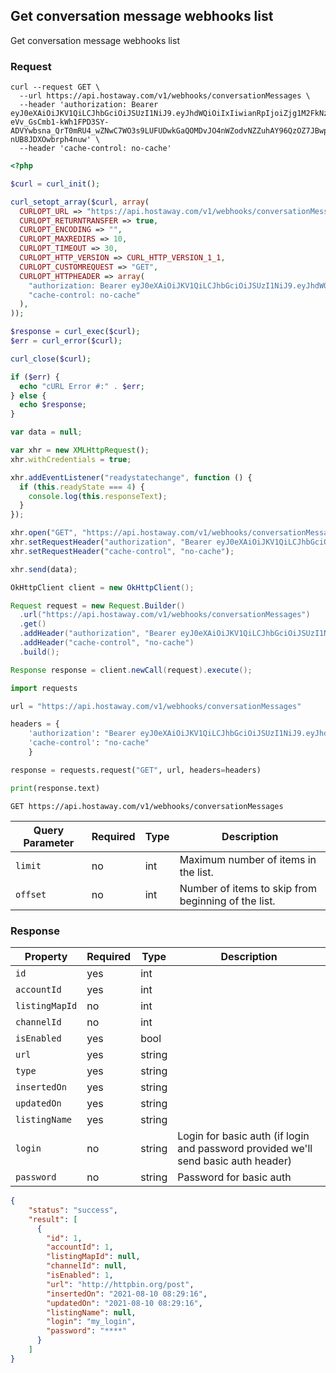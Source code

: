## Get conversation message webhooks list

Get conversation message webhooks list

### Request

```shell
curl --request GET \
  --url https://api.hostaway.com/v1/webhooks/conversationMessages \
  --header 'authorization: Bearer eyJ0eXAiOiJKV1QiLCJhbGciOiJSUzI1NiJ9.eyJhdWQiOiIxIiwianRpIjoiZjg1M2FkNzU4YjI1M2Y0ZmFhZjk2MjIxODcyMDIzMDYyNjg2MjVhMjU2MTRkOWM1NTllYzM4ODJmZDVmZjYxYzNhNzY1NjI3NzUyZjE4ZTkiLCJpYXQiOjE2MTk1OTQ3MDgsIm5iZiI6MTYxOTU5NDcwOCwiZXhwIjoxNjgyNjY2NzA4LCJzdWIiOiIiLCJzY29wZXMiOlsiZ2VuZXJhbCJdLCJzZWNyZXRJZCI6MX0.pOQxtj9ur2GTBtLHnDyFdNkXGLQKxPR6kA2z6-eVv_GsCmb1-kWh1FPD3SY-ADVYwbsna_QrT0mRU4_wZNwC7WO3s9LUFUDwkGaQOMDvJO4nWZodvNZZuhAY96QzOZ7JBwpW_NlYk5mQ_WVPvbYr9RRpw-nUB8JDXOwbrph4nuw' \
  --header 'cache-control: no-cache'
```

```php
<?php

$curl = curl_init();

curl_setopt_array($curl, array(
  CURLOPT_URL => "https://api.hostaway.com/v1/webhooks/conversationMessages",
  CURLOPT_RETURNTRANSFER => true,
  CURLOPT_ENCODING => "",
  CURLOPT_MAXREDIRS => 10,
  CURLOPT_TIMEOUT => 30,
  CURLOPT_HTTP_VERSION => CURL_HTTP_VERSION_1_1,
  CURLOPT_CUSTOMREQUEST => "GET",
  CURLOPT_HTTPHEADER => array(
    "authorization: Bearer eyJ0eXAiOiJKV1QiLCJhbGciOiJSUzI1NiJ9.eyJhdWQiOiIxIiwianRpIjoiZjg1M2FkNzU4YjI1M2Y0ZmFhZjk2MjIxODcyMDIzMDYyNjg2MjVhMjU2MTRkOWM1NTllYzM4ODJmZDVmZjYxYzNhNzY1NjI3NzUyZjE4ZTkiLCJpYXQiOjE2MTk1OTQ3MDgsIm5iZiI6MTYxOTU5NDcwOCwiZXhwIjoxNjgyNjY2NzA4LCJzdWIiOiIiLCJzY29wZXMiOlsiZ2VuZXJhbCJdLCJzZWNyZXRJZCI6MX0.pOQxtj9ur2GTBtLHnDyFdNkXGLQKxPR6kA2z6-eVv_GsCmb1-kWh1FPD3SY-ADVYwbsna_QrT0mRU4_wZNwC7WO3s9LUFUDwkGaQOMDvJO4nWZodvNZZuhAY96QzOZ7JBwpW_NlYk5mQ_WVPvbYr9RRpw-nUB8JDXOwbrph4nuw",
    "cache-control: no-cache"
  ),
));

$response = curl_exec($curl);
$err = curl_error($curl);

curl_close($curl);

if ($err) {
  echo "cURL Error #:" . $err;
} else {
  echo $response;
}
```

```javascript
var data = null;

var xhr = new XMLHttpRequest();
xhr.withCredentials = true;

xhr.addEventListener("readystatechange", function () {
  if (this.readyState === 4) {
    console.log(this.responseText);
  }
});

xhr.open("GET", "https://api.hostaway.com/v1/webhooks/conversationMessages");
xhr.setRequestHeader("authorization", "Bearer eyJ0eXAiOiJKV1QiLCJhbGciOiJSUzI1NiJ9.eyJhdWQiOiIxIiwianRpIjoiZjg1M2FkNzU4YjI1M2Y0ZmFhZjk2MjIxODcyMDIzMDYyNjg2MjVhMjU2MTRkOWM1NTllYzM4ODJmZDVmZjYxYzNhNzY1NjI3NzUyZjE4ZTkiLCJpYXQiOjE2MTk1OTQ3MDgsIm5iZiI6MTYxOTU5NDcwOCwiZXhwIjoxNjgyNjY2NzA4LCJzdWIiOiIiLCJzY29wZXMiOlsiZ2VuZXJhbCJdLCJzZWNyZXRJZCI6MX0.pOQxtj9ur2GTBtLHnDyFdNkXGLQKxPR6kA2z6-eVv_GsCmb1-kWh1FPD3SY-ADVYwbsna_QrT0mRU4_wZNwC7WO3s9LUFUDwkGaQOMDvJO4nWZodvNZZuhAY96QzOZ7JBwpW_NlYk5mQ_WVPvbYr9RRpw-nUB8JDXOwbrph4nuw");
xhr.setRequestHeader("cache-control", "no-cache");

xhr.send(data);
```
```java
OkHttpClient client = new OkHttpClient();

Request request = new Request.Builder()
  .url("https://api.hostaway.com/v1/webhooks/conversationMessages")
  .get()
  .addHeader("authorization", "Bearer eyJ0eXAiOiJKV1QiLCJhbGciOiJSUzI1NiJ9.eyJhdWQiOiIxIiwianRpIjoiZjg1M2FkNzU4YjI1M2Y0ZmFhZjk2MjIxODcyMDIzMDYyNjg2MjVhMjU2MTRkOWM1NTllYzM4ODJmZDVmZjYxYzNhNzY1NjI3NzUyZjE4ZTkiLCJpYXQiOjE2MTk1OTQ3MDgsIm5iZiI6MTYxOTU5NDcwOCwiZXhwIjoxNjgyNjY2NzA4LCJzdWIiOiIiLCJzY29wZXMiOlsiZ2VuZXJhbCJdLCJzZWNyZXRJZCI6MX0.pOQxtj9ur2GTBtLHnDyFdNkXGLQKxPR6kA2z6-eVv_GsCmb1-kWh1FPD3SY-ADVYwbsna_QrT0mRU4_wZNwC7WO3s9LUFUDwkGaQOMDvJO4nWZodvNZZuhAY96QzOZ7JBwpW_NlYk5mQ_WVPvbYr9RRpw-nUB8JDXOwbrph4nuw")
  .addHeader("cache-control", "no-cache")
  .build();

Response response = client.newCall(request).execute();
```

```python
import requests

url = "https://api.hostaway.com/v1/webhooks/conversationMessages"

headers = {
    'authorization': "Bearer eyJ0eXAiOiJKV1QiLCJhbGciOiJSUzI1NiJ9.eyJhdWQiOiIxIiwianRpIjoiZjg1M2FkNzU4YjI1M2Y0ZmFhZjk2MjIxODcyMDIzMDYyNjg2MjVhMjU2MTRkOWM1NTllYzM4ODJmZDVmZjYxYzNhNzY1NjI3NzUyZjE4ZTkiLCJpYXQiOjE2MTk1OTQ3MDgsIm5iZiI6MTYxOTU5NDcwOCwiZXhwIjoxNjgyNjY2NzA4LCJzdWIiOiIiLCJzY29wZXMiOlsiZ2VuZXJhbCJdLCJzZWNyZXRJZCI6MX0.pOQxtj9ur2GTBtLHnDyFdNkXGLQKxPR6kA2z6-eVv_GsCmb1-kWh1FPD3SY-ADVYwbsna_QrT0mRU4_wZNwC7WO3s9LUFUDwkGaQOMDvJO4nWZodvNZZuhAY96QzOZ7JBwpW_NlYk5mQ_WVPvbYr9RRpw-nUB8JDXOwbrph4nuw",
    'cache-control': "no-cache"
    }

response = requests.request("GET", url, headers=headers)

print(response.text)
```

`GET https://api.hostaway.com/v1/webhooks/conversationMessages`

Query Parameter | Required | Type | Description
--------- | -------- | ---- | -----------
`limit` | no | int | Maximum number of items in the list.
`offset` | no | int | Number of items to skip from beginning of the list.


### Response

Property | Required | Type | Description
-------- | -------- | ---- | ----------- 
`id` | yes | int |
`accountId` | yes | int |
`listingMapId` | no | int |
`channelId` | no | int |
`isEnabled` | yes | bool |
`url` | yes | string |
`type` | yes | string |
`insertedOn` | yes | string |
`updatedOn` | yes | string |
`listingName` | yes | string |
`login` | no | string | Login for basic auth (if login and password provided we'll send basic auth header)
`password` | no | string | Password for basic auth


```json
{
    "status": "success",
    "result": [
      {
        "id": 1,
        "accountId": 1,
        "listingMapId": null,
        "channelId": null,
        "isEnabled": 1,
        "url": "http://httpbin.org/post",
        "insertedOn": "2021-08-10 08:29:16",
        "updatedOn": "2021-08-10 08:29:16",
        "listingName": null,
        "login": "my_login",
        "password": "****"
      }
    ]
}
```
